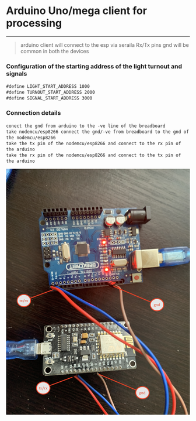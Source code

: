 # Arduino Uno/mega client for processing 

---

> arduino client will connect to the esp via seraila Rx/Tx pins 
> gnd will be common in both the devices 


### Configuration of the starting address of the light turnout and signals 
```
#define LIGHT_START_ADDRESS 1000
#define TURNOUT_START_ADDRESS 2000
#define SIGNAL_START_ADDRESS 3000
```


### Connection details 
```
conect the gnd from arduino to the -ve line of the breadboard 
take nodemcu/esp8266 connect the gnd/-ve from breadboard to the gnd of the nodemcu/esp8266
take the tx pin of the nodemcu/esp8266 and connect to the rx pin of the arduino 
take the rx pin of the nodemcu/esp8266 and connect to the tx pin of the arduino 

```


![img](/DOCUMENTS/JMRI-MOSQUITTO-MQTT/jmri-mqtt-spring-transformer-esp8266-arduinouno/image/con.JPG)
